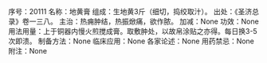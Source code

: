 序号：20111
名称：地黄膏
组成：生地黄3斤（细切，捣绞取汁）。
出处：《圣济总录》卷一三八。
主治：热痈肿结，热振焮痛，欲作脓。
加减：None
功效：None
用法用量：上于铜器内慢火煎搅成膏。取敷肿处，以故帛涂贴之亦得。每日换3-5次即溃。
制备方法：None
临床应用：None
各家论述：None
用药禁忌：None
附注：None
